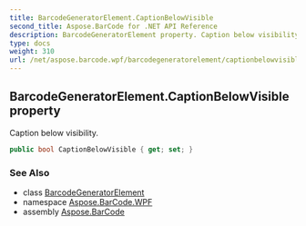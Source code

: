 ```yaml
---
title: BarcodeGeneratorElement.CaptionBelowVisible
second_title: Aspose.BarCode for .NET API Reference
description: BarcodeGeneratorElement property. Caption below visibility
type: docs
weight: 310
url: /net/aspose.barcode.wpf/barcodegeneratorelement/captionbelowvisible/
---
```

## BarcodeGeneratorElement.CaptionBelowVisible property

Caption below visibility.

```csharp
public bool CaptionBelowVisible { get; set; }
```

### See Also

* class [BarcodeGeneratorElement](../)
* namespace [Aspose.BarCode.WPF](../../barcodegeneratorelement/)
* assembly [Aspose.BarCode](../../../)


